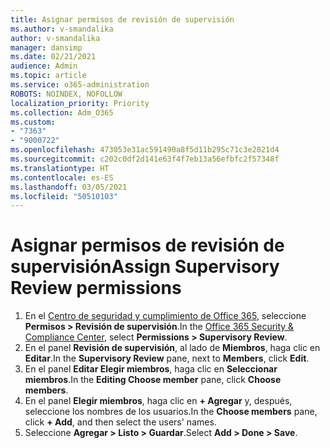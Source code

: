 ```yaml
---
title: Asignar permisos de revisión de supervisión
ms.author: v-smandalika
author: v-smandalika
manager: dansimp
ms.date: 02/21/2021
audience: Admin
ms.topic: article
ms.service: o365-administration
ROBOTS: NOINDEX, NOFOLLOW
localization_priority: Priority
ms.collection: Adm_O365
ms.custom:
- "7363"
- "9000722"
ms.openlocfilehash: 473053e31ac591490a8f5d11b295c71c3e2821d4
ms.sourcegitcommit: c202c0df2d141e63f4f7eb13a56efbfc2f57348f
ms.translationtype: HT
ms.contentlocale: es-ES
ms.lasthandoff: 03/05/2021
ms.locfileid: "50510103"
---
```

# <a name="assign-supervisory-review-permissions"></a><span data-ttu-id="39884-102">Asignar permisos de revisión de supervisión</span><span class="sxs-lookup"><span data-stu-id="39884-102">Assign Supervisory Review permissions</span></span>

1. <span data-ttu-id="39884-103">En el [Centro de seguridad y cumplimiento de Office 365](https://sip.protection.office.com/homepage), seleccione **Permisos > Revisión de supervisión**.</span><span class="sxs-lookup"><span data-stu-id="39884-103">In the [Office 365 Security & Compliance Center](https://sip.protection.office.com/homepage), select **Permissions > Supervisory Review**.</span></span>
2. <span data-ttu-id="39884-104">En el panel **Revisión de supervisión**, al lado de **Miembros**, haga clic en **Editar**.</span><span class="sxs-lookup"><span data-stu-id="39884-104">In the **Supervisory Review** pane, next to **Members**, click **Edit**.</span></span>
3. <span data-ttu-id="39884-105">En el panel **Editar Elegir miembros**, haga clic en **Seleccionar miembros**.</span><span class="sxs-lookup"><span data-stu-id="39884-105">In the **Editing Choose member** pane, click **Choose members**.</span></span>
4. <span data-ttu-id="39884-106">En el panel **Elegir miembros**, haga clic en **+ Agregar** y, después, seleccione los nombres de los usuarios.</span><span class="sxs-lookup"><span data-stu-id="39884-106">In the **Choose members** pane, click **+ Add**, and then select the users' names.</span></span>
5. <span data-ttu-id="39884-107">Seleccione **Agregar > Listo > Guardar**.</span><span class="sxs-lookup"><span data-stu-id="39884-107">Select **Add > Done > Save**.</span></span>